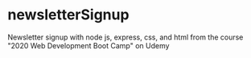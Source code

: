# newsletterSignup
Newsletter signup with node js, express, css, and html from the course "2020 Web Development Boot Camp" on Udemy
